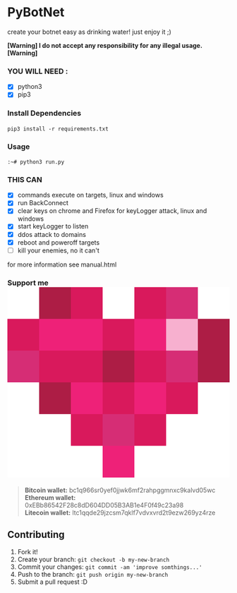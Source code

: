 # PyBotNet

create your botnet easy as drinking water! just enjoy it ;)


**[Warning] I do not accept any responsibility for any illegal usage. [Warning]**


### YOU WILL NEED :

- [x] python3
- [x] pip3

### Install Dependencies

```
pip3 install -r requirements.txt
```

### Usage

```
:~# python3 run.py
```

### THIS CAN

- [x] commands execute on targets, linux and windows
- [x] run BackConnect
- [x] clear keys on chrome and Firefox for keyLogger attack, linux and windows
- [x] start keyLogger to listen
- [x] ddos attack to domains
- [x] reboot and poweroff targets
- [ ] kill your enemies, no it can't
  
for more information see manual.html

### Support me [![Drop ICE](heart.svg)](https://twitter.com/thealiabdollahi)

> **Bitcoin wallet:** bc1q966sr0yef0jjwk6mf2rahpggmnxc9kalvd05wc<br>
> **Ethereum wallet:** 0xEBb86542F28c8dD604DD05B3AB1e4F0f49c23a98<br>
> **Litecoin wallet:** ltc1qqde29jzcsm7qklf7vdvxvrd2t9ezw269yz4rze<br>

## Contributing

1. Fork it!
2. Create your branch: `git checkout -b my-new-branch`
3. Commit your changes: `git commit -am 'improve somthings...'`
4. Push to the branch: `git push origin my-new-branch`
5. Submit a pull request :D
